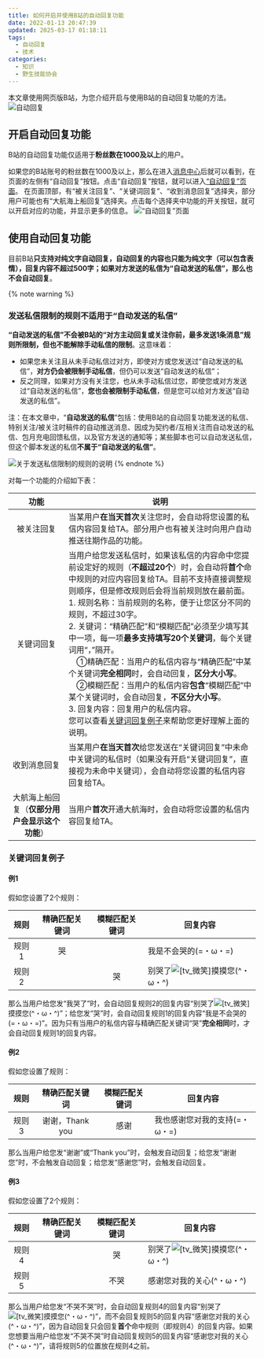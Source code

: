 ```yaml
---
title: 如何开启并使用B站的自动回复功能
date: 2022-01-13 20:47:39
updated: 2025-03-17 01:18:11
tags:
  - 自动回复
  - 技术
categories:
  - 知识
  - 野生技能协会
---
```


本文章使用网页版B站，为您介绍开启与使用B站的自动回复功能的方法。
![自动回复](/images/posts/auto-reply_compressed.webp)

## 开启自动回复功能

B站的自动回复功能仅适用于**粉丝数在1000及以上**的用户。
<!-- more -->

如果您的B站账号的粉丝数在1000及以上，那么在进入[消息中心](https://message.bilibili.com/)后就可以看到，在页面的左侧有“自动回复”按钮。点击“自动回复”按钮，就可以进入[“自动回复”页面](https://message.bilibili.com/#/autoreply)。
在页面顶部，有“被关注回复”、“关键词回复”、“收到消息回复”选择夹，部分用户可能也有“大航海上船回复”选择夹。点击每个选择夹中功能的开关按钮，就可以开启对应的功能，并显示更多的信息。
![“自动回复”页面](/images/posts/auto-reply-page.webp)

## 使用自动回复功能

目前B站**只支持对纯文字自动回复，自动回复的内容也只能为纯文字（可以包含表情），回复内容不超过500字；如果对方发送的私信为“自动发送的私信”，那么也不会自动回复**。

{% note warning %}

### 发送私信限制的规则不适用于“自动发送的私信”

**“自动发送的私信”不会被B站的“对方主动回复或关注你前，最多发送1条消息”规则所限制，但也不能解除手动私信的限制**。这意味着：

- 如果您未关注且从未手动私信过对方，即使对方或您发送过“自动发送的私信”，**对方仍会被限制手动私信**，但仍可以发送“自动发送的私信”；
- 反之同理，如果对方没有关注您，也从未手动私信过您，即使您或对方发送过“自动发送的私信”，**您也会被限制手动私信**，但是您可以给对方发送“自动发送的私信”。

注：在本文章中，“**自动发送的私信**”包括：使用B站的自动回复功能发送的私信、特别关注/被关注时稿件的自动推送消息、因成为契约者/互相关注而自动发送的私信、包月充电回馈私信，以及官方发送的通知等；某些脚本也可以自动发送私信，但这个脚本发送的私信**不属于“自动发送的私信”**。

![关于发送私信限制的规则的说明](/images/posts/explanation-of-rule-regarding-private-message-restriction_compressed.webp)
{% endnote %}

对每一个功能的介绍如下表：

| 功能 | 说明 |
| :--: | ---- |
| 被关注回复 | 当某用户**在当天首次**关注您时，会自动将您设置的私信内容回复给TA。部分用户也有被关注时向用户自动推送往期作品的功能。 |
| 关键词回复 | 当用户给您发送私信时，如果该私信的内容命中您提前设定好的规则（**不超过20个**）时，会自动将**首个**命中规则的对应内容回复给TA。目前不支持直接调整规则顺序，但是修改规则后会将当前规则放在最前面。<br />1. 规则名称：当前规则的名称，便于让您区分不同的规则，不超过30字。<br />2. 关键词：“精确匹配”和“模糊匹配”必须至少填写其中一项，每一项**最多支持填写20个关键词**，每个关键词用“，”隔开。<br />&emsp;①精确匹配：当用户的私信内容与“精确匹配”中某个关键词**完全相同**时，会自动回复，**区分大小写**。<br />&emsp;②模糊匹配：当用户的私信内容**包含**“模糊匹配”中某个关键词时，会自动回复，**不区分大小写**。<br />3. 回复内容：回复用户的私信内容。<br />您可以查看[关键词回复例子](#%E5%85%B3%E9%94%AE%E8%AF%8D%E5%9B%9E%E5%A4%8D%E4%BE%8B%E5%AD%90)来帮助您更好理解上面的说明。 |
| 收到消息回复 | 当某用户**在当天首次**给您发送在“关键词回复”中未命中关键词的私信时（如果没有开启“关键词回复”，直接视为未命中关键词），会自动将您设置的私信内容回复给TA。 |
| 大航海上船回复（**仅部分用户会显示这个功能**） | 当用户**首次**开通大航海时，会自动将您设置的私信内容回复给TA。 |

### 关键词回复例子

#### 例1

假如您设置了2个规则：

| 规则 | 精确匹配关键词 | 模糊匹配关键词 | 回复内容 |
| :--: | :------------: | :------------: | -------- |
| 规则1 | 哭 | | 我是不会哭的(=・ω・=) |
| 规则2 | | 哭 | 别哭了<img class="emote no-fancybox" alt="[tv_微笑]" src="/images/emote/tv_小电视/tv_微笑.gif" />摸摸您(^・ω・^) |

那么当用户给您发“我哭了”时，会自动回复规则2的回复内容“别哭了<img class="emote no-fancybox" alt="[tv_微笑]" src="/images/emote/tv_小电视/tv_微笑.gif" />摸摸您(^・ω・^)”；给您发“哭”时，会自动回复规则1的回复内容“我是不会哭的(=・ω・=)”。因为只有当用户的私信内容与精确匹配关键词“哭”**完全相同**时，才会自动回复规则1的回复内容。

#### 例2

假如您设置了规则：

| 规则 | 精确匹配关键词 | 模糊匹配关键词 | 回复内容 |
| :--: | :------------: | :------------: | -------- |
| 规则3 | 谢谢，Thank you | 感谢 | 我也感谢您对我的支持(=・ω・=) |

那么当用户给您发“谢谢”或“Thank you”时，会触发自动回复；给您发“谢谢您”时，不会触发自动回复；给您发“感谢您”时，会触发自动回复。

#### 例3

假如您设置了2个规则：

| 规则 | 精确匹配关键词 | 模糊匹配关键词 | 回复内容 |
| :--: | :------------: | :------------: | -------- |
| 规则4 | | 哭 | 别哭了<img class="emote no-fancybox" alt="[tv_微笑]" src="/images/emote/tv_小电视/tv_微笑.gif" />摸摸您(^・ω・^) |
| 规则5 | | 不哭 | 感谢您对我的关心(^・ω・^) |

那么当用户给您发“不哭不哭”时，会自动回复规则4的回复内容“别哭了<img class="emote no-fancybox" alt="[tv_微笑]" src="/images/emote/tv_小电视/tv_微笑.gif" />摸摸您(^・ω・^)”，而不会回复规则5的回复内容“感谢您对我的关心(^・ω・^)”，因为自动回复只会回复**首个**命中规则（即规则4）的回复内容。如果您想要当用户给您发“不哭不哭”时自动回复规则5的回复内容“感谢您对我的关心(^・ω・^)”，请将规则5的位置放在规则4之前。

